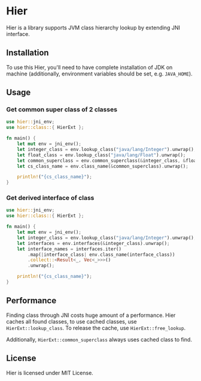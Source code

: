 # Hier

Hier is a library supports JVM class hierarchy lookup by extending
JNI interface.

## Installation

To use this Hier, you'll need to have complete installation of JDK 
on machine (additionally, environment variables should be set, 
e.g. `JAVA_HOME`).

## Usage

### Get common super class of 2 classes

```rs
use hier::jni_env;
use hier::class::{ HierExt };

fn main() {
    let mut env = jni_env();
    let integer_class = env.lookup_class("java/lang/Integer").unwrap();
    let float_class = env.lookup_class("java/lang/Float").unwrap();
    let common_superclass = env.common_superclass(&integer_class, &float_class).unwrap();
    let cs_class_name = env.class_name(&common_superclass).unwrap();

    println!("{cs_class_name}");
}
```

### Get derived interface of class

```rs
use hier::jni_env;
use hier::class::{ HierExt };

fn main() {
    let mut env = jni_env();
    let integer_class = env.lookup_class("java/lang/Integer").unwrap();
    let interfaces = env.interfaces(&integer_class).unwrap();
    let interface_names = interfaces.iter()
        .map(|interface_class| env.class_name(interface_class))
        .collect::<Result<_, Vec<_>>>()
        .unwrap();

    println!("{cs_class_name}");
}
```

## Performance

Finding class through JNI costs huge amount of a performance. Hier caches all found classes, 
to use cached classes, use `HierExt::lookup_class`. To release the cache, use `HierExt::free_lookup`.

Additionally, `HierExt::common_superclass` always uses cached class to find.

## License
Hier is licensed under MIT License.
